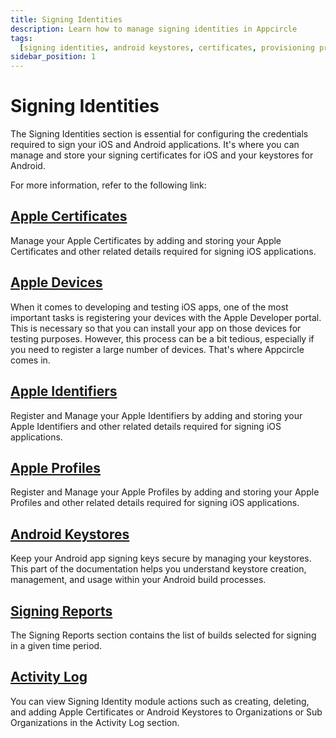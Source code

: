 ```yaml
---
title: Signing Identities
description: Learn how to manage signing identities in Appcircle
tags:
  [signing identities, android keystores, certificates, provisioning profiles]
sidebar_position: 1
---
```


# Signing Identities

The Signing Identities section is essential for configuring the credentials required to sign your iOS and Android applications. It's where you can manage and store your signing certificates for iOS and your keystores for Android.

For more information, refer to the following link:

## [Apple Certificates](/signing-identities/apple-certificates)

Manage your Apple Certificates by adding and storing your Apple Certificates and other related details required for signing iOS applications.

## [Apple Devices](/signing-identities/apple-devices)

When it comes to developing and testing iOS apps, one of the most important tasks is registering your devices with the Apple Developer portal. This is necessary so that you can install your app on those devices for testing purposes. However, this process can be a bit tedious, especially if you need to register a large number of devices. That's where Appcircle comes in.


## [Apple Identifiers](/signing-identities/apple-identifiers)

Register and Manage your Apple Identifiers by adding and storing your Apple Identifiers and other related details required for signing iOS applications.

## [Apple Profiles](/signing-identities/apple-profiles)

Register and Manage your Apple Profiles by adding and storing your Apple Profiles and other related details required for signing iOS applications.

## [Android Keystores](/signing-identities/android-keystores)

Keep your Android app signing keys secure by managing your keystores. This part of the documentation helps you understand keystore creation, management, and usage within your Android build processes.

## [Signing Reports](/signing-identities/signing-reports)

The Signing Reports section contains the list of builds selected for signing in a given time period.

## [Activity Log](/signing-identities/signing-identities-activity-log)

You can view Signing Identity module actions such as creating, deleting, and adding Apple Certificates or Android Keystores to Organizations or Sub Organizations in the Activity Log section.
